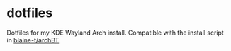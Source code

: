 # dotfiles
Dotfiles for my KDE Wayland Arch install. Compatible with the install script in [blaine-t/archBT](https://github.com/blaine-t/archBT)
